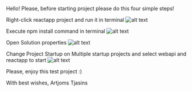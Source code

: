 Hello! Please, before starting project please do this four simple steps!

Right-click reactapp project and run it in terminal
![alt text](https://imgbb.com/][img]https://i.ibb.co/B24Xgx9/Step1.png)

Execute npm install command in terminal
![alt text](https://ibb.co/Lpd9kxH][img]https://i.ibb.co/4NR4m83/Step2.png)

Open Solution properties
![alt text](https://imgbb.com/][img]https://i.ibb.co/TWYmPpT/Step3.png)

Change Project Startup on Multiple startup projects and select webapi and reactapp to start
![alt text](https://ibb.co/8cXzTjK][img]https://i.ibb.co/KwmNR90/Step4.png)

Please, enjoy this test project :)

With best wishes,
Artjoms Tjasins